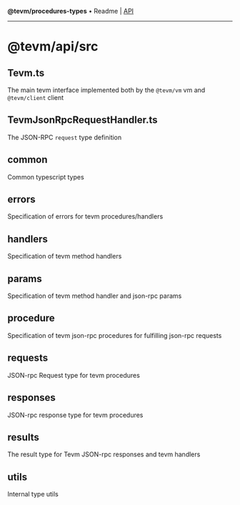 **@tevm/procedures-types** • Readme \| [API](globals.md)

***

# @tevm/api/src

## Tevm.ts

The main tevm interface implemented both by the `@tevm/vm` vm and `@tevm/client` client

## TevmJsonRpcRequestHandler.ts

The JSON-RPC `request` type definition

## common

Common typescript types

## errors

Specification of errors for tevm procedures/handlers

## handlers

Specification of tevm method handlers

## params

Specification of tevm method handler and json-rpc params

## procedure

Specification of tevm json-rpc procedures for fulfilling json-rpc requests

## requests

JSON-rpc Request type for tevm procedures

## responses

JSON-rpc response type for tevm procedures

## results

The result type for Tevm JSON-rpc responses and tevm handlers

## utils

Internal type utils
